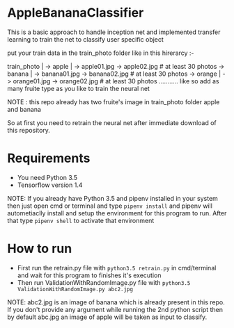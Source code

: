 # AppleBananaClassifier

 This is a basic approach to handle inception net and implemented transfer learning to train the net to classify user specific object
 
 
 put your train data in the train_photo folder like in this hirerarcy :-
 
 train_photo
    |
    -> apple
        |
        -> apple01.jpg
        -> apple02.jpg # at least 30 photos
    -> banana
        |
        -> banana01.jpg
        -> banana02.jpg # at least 30 photos
    -> orange
        |
        -> orange01.jpg
        -> orange02.jpg # at least 30 photos
    ........... like so add as many fruite type as you like to train the neural net
    
NOTE : this repo already has two fruite's image in train_photo folder apple and banana

So at first you need to retrain the neural net after immediate download of this repository.

# Requirements
* You need Python 3.5
* Tensorflow version 1.4

NOTE: If you already have Python 3.5 and pipenv installed in your system then just open cmd or terminal and type `pipenv install` and pipenv will autometiaclly install and setup the environment for this program to run. After that type `pipenv shell` to activate that environment

# How to run
* First run the retrain.py file with `python3.5 retrain.py` in cmd/terminal and wait for this program to finishes it's execution
* Then run ValidationWithRandomImage.py file with `python3.5 ValidationWithRandomImage.py abc2.jpg`

NOTE: abc2.jpg is an image of banana which is already present in this repo. If you don't provide any argument while running the 2nd python script then by default abc.jpg an image of apple will be taken as input to classify.
